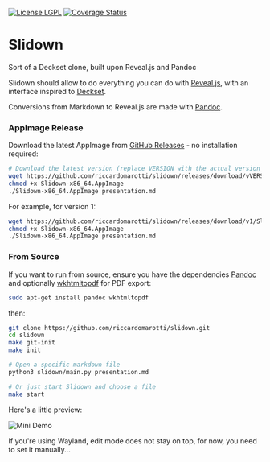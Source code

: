 [![License LGPL](https://img.shields.io/badge/license-GPL_3-brightgreen.svg)](http://www.gnu.org/licenses/gpl-3.0.txt)
[![Coverage Status](https://coveralls.io/repos/github/riccardomarotti/slidown/badge.svg?branch=master)](https://coveralls.io/github/riccardomarotti/slidown?branch=master)

# Slidown

Sort of a Deckset clone, built upon Reveal.js and Pandoc

Slidown should allow to do everything you can do with
[Reveal.js](http://lab.hakim.se/reveal-js), with an interface inspired to
[Deckset](http://www.decksetapp.com/).

Conversions from Markdown to Reveal.js are made with [Pandoc](http://pandoc.org/).

### AppImage Release

Download the latest AppImage from [GitHub Releases](https://github.com/riccardomarotti/slidown/releases) - no installation required:

```bash
# Download the latest version (replace VERSION with the actual version number)
wget https://github.com/riccardomarotti/slidown/releases/download/vVERSION/Slidown-x86_64.AppImage
chmod +x Slidown-x86_64.AppImage
./Slidown-x86_64.AppImage presentation.md
```

For example, for version 1:
```bash
wget https://github.com/riccardomarotti/slidown/releases/download/v1/Slidown-x86_64.AppImage
chmod +x Slidown-x86_64.AppImage
./Slidown-x86_64.AppImage presentation.md
```

### From Source

If you want to run from source, ensure you have the dependencies [Pandoc](http://pandoc.org/) and optionally [wkhtmltopdf](https://wkhtmltopdf.org/) for PDF export:

```bash
sudo apt-get install pandoc wkhtmltopdf
```

then:

```bash
git clone https://github.com/riccardomarotti/slidown.git
cd slidown
make git-init
make init

# Open a specific markdown file
python3 slidown/main.py presentation.md

# Or just start Slidown and choose a file
make start
```




Here's a little preview:

![Mini Demo](https://dl.dropboxusercontent.com/s/od2cfw4ryz6affv/demo-slidown.gif)

If you're using Wayland, edit mode does not stay on top, for now, you need to set
it manually...

